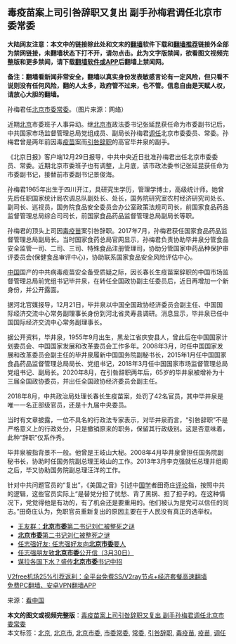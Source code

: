  <h2>毒疫苗案上司引咎辞职又复出 副手孙梅君调任北京市委常委</h2> <p class="notice"><b>大陆网友注意：本文中的链接除此处和文末的<a href="https://github.com/bannedbook/fanqiang" >翻墙</a>软件下载和<a href="https://github.com/killgcd/justmysocks/blob/master/README.md">翻墙推荐</a>链接外全部为禁网链接，未翻墙状态下打不开，请勿点击。此为文字版禁闻，欲看图文视频完整版和更多禁闻，请下载<a href="https://github.com/bannedbook/fanqiang">翻墙软件或APP</a>后翻墙上禁闻网。</p><p>备注：翻墙看新闻非常安全，翻墙以真实身份发表敏感言论有一定风险，但只看不说则没有任何风险，翻的人太多，政府管不过来，也不管。信息自由是天赋人权，请放心大胆的翻墙。</b></p>  <div class="entry"> <p id="conimg">孙梅君任<a href="https://www.bannedbook.org/bnews/tag/%e5%8c%97%e4%ba%ac%e5%b8%82%e5%a7%94/" class="st_tag internal_tag" rel="tag" title="标签 北京市委 下的日志">北京市委</a><a href="https://www.bannedbook.org/bnews/tag/%e5%b8%b8%e5%a7%94/" class="st_tag internal_tag" rel="tag" title="标签 常委 下的日志">常委</a>。（图片来源：网络）</p> <p>近期<a href="https://www.bannedbook.org/bnews/tag/%e5%8c%97%e4%ba%ac/" class="st_tag internal_tag" rel="tag" title="标签 北京 下的日志">北京</a>市委班子人事异动。继<a href="https://www.bannedbook.org/bnews/tag/%E5%8C%97%E4%BA%AC%E5%B8%82/" class="st_tag internal_tag" rel="tag" title="标签 北京市 下的日志">北京市</a>政法委书记张延昆获任命为市委副书记后，中共国家市场监督管理总局党组成员、副局长孙梅君<a href="https://www.bannedbook.org/bnews/tag/%E8%B0%83%E4%BB%BB/" class="st_tag internal_tag" rel="tag" title="标签 调任 下的日志">调任</a>北京市委委员、常委。孙梅君曾是两年前因毒<a href="https://www.bannedbook.org/bnews/tag/%e7%96%ab%e8%8b%97/" class="st_tag internal_tag" rel="tag" title="标签 疫苗 下的日志">疫苗</a>案而<a href="https://www.bannedbook.org/bnews/tag/%E5%BC%95%E5%92%8E%E8%BE%9E%E8%81%8C/" class="st_tag internal_tag" rel="tag" title="标签 引咎辞职 下的日志">引咎辞职</a>的高官毕井泉的副手。</p> <p>《北京日报》客户端12月29日报导，中共中央近日批准孙梅君出任北京市委委员、常委。近期北京市委班子也有调整，上月底，该市政法委书记张延昆获任命为市委副书记，接替前市委副书记景俊海。</p>  <p>孙梅君1965年出生于四川开江，具研究生学历，管理学博士，高级统计师。她曾先后任职国家统计局农调总队副处长、处长，国务院研究室农村经济研究司处长、副司长、巡视员，国务院食品安全委员会办公室政策法规司司长，前国家食品药品监督管理总局综合司司长，前国家食品药品监督管理总局副局长等职。</p> <p>孙梅君的顶头上司因<a href="https://www.bannedbook.org/bnews/tag/%e6%af%92%e7%96%ab%e8%8b%97/" class="st_tag internal_tag" rel="tag" title="标签 毒疫苗 下的日志">毒疫苗</a>案引咎辞职。2017年7月，孙梅君获任国家食品药品监督管理总局副局长。当时国家食药总局官网显示，孙梅君负责协助毕井泉分管食品安全监管一司、二司、三司、特殊食品注册管理司，协助分管国家中药品种保护审评委员会(保健食品审评中心)，协助联系国家食品安全风险评估中心。</p> <p><span class='wp_keywordlink_affiliate'><a href="https://www.bannedbook.org/" title="中国" target="_blank">中国</a></span>国产的中共病毒疫苗安全备受质疑之际，因长春长生疫苗案辞职的中国市场监督管理总局前党组书记毕井泉，在转任全国政协副主任委员后，近日再增加一个新身份，并公开露面。</p>  <p>据河北官媒报导，12月21日，毕井泉以中国全国政协经济委员会副主任、中国国际经济交流中心常务副理事长身份到河北省灵寿县调研。消息显示，毕井泉已任中国国际经济交流中心常务副理事长。</p> <p>据公开资料，毕井泉，1955年9月出生，黑龙江省庆安县人，曾此后在中国国家计划委员会、中国国家发展和改革委员会工作多年。2008年3月，时任中国国家发展和改革委员会副主任的毕井泉履新中国国务院副秘书长，2015年1月任中国国家食品药品监督管理总局局长、党组书记，2018年3月任中国国家市场监督管理总局党组书记、副局长。2020年8月，在引咎辞职两年后，65岁的毕井泉被增补为十三届全国政协委员，并出任全国政协经济委员会副主任。</p> <p>2018年8月，中共政治局处理长春长生疫苗案，处罚了42名官员，其中毕井泉是唯一一名正部级官员，还是十九届中央委员。</p>  <p>当时有文章披露，一位不具名的行政法专家表示，对毕井泉而言，“引咎辞职”不是严格意义上的行政处分，只是撤销原来的职务，保留其行政级别。这是否意味着，此种“辞职”仅系作秀。</p> <p>毕井泉被指背景不一般。他曾是王岐山大秘。2008年4月毕井泉曾担任国务院副秘书长，协助时任国务院副总理王岐山的工作。2013年3月李克强就任总理并组阁之后，毕又协助国务院副总理汪洋的工作。</p> <p>针对中共问题官员的“复出”，《美国之音》引述中<span class='wp_keywordlink'><a href="https://www.bannedbook.org/forum24/" title="国学传统文化禁书" target="_blank">国学</a></span>者田奇庄<span class='wp_keywordlink_affiliate'><a href="https://www.bannedbook.org/bnews/comments/" title="新闻评论" target="_blank">评论</a></span>指，按照中共的逻辑，这些官员实际上“是替党分担了忧愁、背了黑锅、担了担子的。在这种情况下，党觉得他是有功的，有了机会还是要重用的。他们被认为是党可以信任的同志。”田奇庄认为，免职官员重新复出的原因主要在于人民没有真正的选举权。</p>  <ul class='op-related-articles' title='相关阅读'> <li><a href='https://www.bannedbook.org/bnews/comments/20200817/1381302.html' target='_blank'>王友群：<b>北京市委</b>第二书记刘仁被整死之谜</a></li> <li><a href='https://www.bannedbook.org/bnews/ssgc/20200816/1381175.html' target='_blank'><b>北京市委</b>第二书记刘仁被整死之谜</a></li> <li><a href='https://www.bannedbook.org/bnews/baitai/20200331/1303810.html' target='_blank'>任志强好友: 任志强好友向<b>北京市委</b>要人</a></li> <li><a href='https://www.bannedbook.org/bnews/baitai/20200331/1303652.html' target='_blank'>任志强朋友致<b>北京市委</b>公开信（3月30日）</a></li> <li><a href='https://www.bannedbook.org/bnews/cbnews/20200223/1281834.html' target='_blank'>谋拉各国下水？盛传<b>北京市委</b>书记中招 </a></li> </ul> <p class="texttj"> <a href="https://github.com/bannedbook/fanqiang/wiki/V2ray%E6%9C%BA%E5%9C%BA" target="_blank">V2free机场25%引荐返利：全平台免费SS/V2ray节点+经济套餐高速翻墙</a><br/> <a href="https://github.com/bannedbook/fanqiang/wiki/%E7%A6%81%E9%97%BB%E7%BD%91%E5%AE%89%E5%8D%93%E7%BF%BB%E5%A2%99%E6%96%B0%E9%97%BBAPP" target="_blank">免费PC翻墙、安卓VPN翻墙APP</a></p><p> 来源：<span class='wp_keywordlink_affiliate'><a href="https://www.secretchina.com/" title="看中国" target="_blank">看中国</a></span> </p><a name='sharetosocial'></a>       <div><b>本文的图文或视频完整版</b>：<a href='https://www.bannedbook.org/bnews/cbnews/20201231/1458400.html'>毒疫苗案上司引咎辞职又复出 副手孙梅君调任北京市委常委</a></div>  </div><!--END ENTRY--> <div class="postfooter"> <div>本文标签：<a href="https://www.bannedbook.org/bnews/tag/%e5%8c%97%e4%ba%ac/" rel="tag">北京</a>, <a href="https://www.bannedbook.org/bnews/tag/%E5%8C%97%E4%BA%AC%E5%B8%82/" rel="tag">北京市</a>, <a href="https://www.bannedbook.org/bnews/tag/%e5%8c%97%e4%ba%ac%e5%b8%82%e5%a7%94/" rel="tag">北京市委</a>, <a href="https://www.bannedbook.org/bnews/tag/%E5%B8%82%E5%A7%94%E5%B8%B8%E5%A7%94/" rel="tag">市委常委</a>, <a href="https://www.bannedbook.org/bnews/tag/%e5%b8%b8%e5%a7%94/" rel="tag">常委</a>, <a href="https://www.bannedbook.org/bnews/tag/%E5%BC%95%E5%92%8E%E8%BE%9E%E8%81%8C/" rel="tag">引咎辞职</a>, <a href="https://www.bannedbook.org/bnews/tag/%e6%af%92%e7%96%ab%e8%8b%97/" rel="tag">毒疫苗</a>, <a href="https://www.bannedbook.org/bnews/tag/%e7%96%ab%e8%8b%97/" rel="tag">疫苗</a>, <a href="https://www.bannedbook.org/bnews/tag/%E8%B0%83%E4%BB%BB/" rel="tag">调任</a></div>  </div><!--END POSTFOOTER--> 